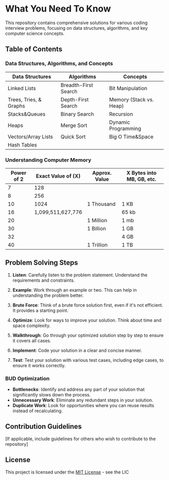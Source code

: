 # What You Need To Know

This repository contains comprehensive solutions for various coding interview problems, focusing on data structures, algorithms, and key computer science concepts.

## Table of Contents

### Data Structures, Algorithms, and Concepts

| Data Structures     | Algorithms            | Concepts               |
|---------------------|-----------------------|------------------------|
| Linked Lists        | Breadth-First Search  | Bit Manipulation       |
| Trees, Tries, & Graphs| Depth-First Search    | Memory (Stack vs. Heap)|
| Stacks&Queues       | Binary Search         | Recursion              |
| Heaps               | Merge Sort            | Dynamic Programming    |
| Vectors/Array Lists | Quick Sort            | Big O Time&Space       |
| Hash Tables         |                       |                        |

### Understanding Computer Memory

| Power of 2 | Exact Value of (X) | Approx. Value  | X Bytes into MB, GB, etc. |
|------------|--------------------|----------------|---------------------------|
| 7          | 128                |                |                           |
| 8          | 256                |                |                           |
| 10         | 1024               | 1 Thousand     | 1 KB                      |
| 16         | 1,099,511,627,776  |                | 65 kb                     |
| 20         |                    | 1 Million      | 1 mb                      |
| 30         |                    | 1 Billion      | 1 GB                      |
| 32         |                    |                | 4 GB                      |
| 40         |                    | 1 Trillion     | 1 TB                      |

## Problem Solving Steps

1. **Listen**: Carefully listen to the problem statement. Understand the requirements and constraints.

2. **Example**: Work through an example or two. This can help in understanding the problem better.

3. **Brute Force**: Think of a brute force solution first, even if it's not efficient. It provides a starting point.

4. **Optimize**: Look for ways to improve your solution. Think about time and space complexity.

5. **Walkthrough**: Go through your optimized solution step by step to ensure it covers all cases.

6. **Implement**: Code your solution in a clear and concise manner.

7. **Test**: Test your solution with various test cases, including edge cases, to ensure it works correctly.

### BUD Optimization

- **Bottlenecks**: Identify and address any part of your solution that significantly slows down the process.
- **Unnecessary Work**: Eliminate any redundant steps in your solution.
- **Duplicate Work**: Look for opportunities where you can reuse results instead of recalculating.

## Contribution Guidelines

[If applicable, include guidelines for others who wish to contribute to the repository]

## License

This project is licensed under the [MIT License](LICENSE) - see the LIC
